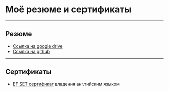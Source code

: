# Моё резюме и сертификаты
---
## Резюме
- [Ссылка на google drive](https://drive.google.com/file/d/1PpSCPAj6y1Q2w6lJGaoPysGNqvcWjH80/view?usp=sharing)
- [Ссылка на github](https://github.com/Leesmike/CV-and-certificates/blob/main/%D0%9C%D0%B8%D1%85%D0%B0%D0%B8%D0%BB%20%D0%9B%D0%B8%20QA%20engineer.pdf)

---

## Сертификаты
- [EF SET сертификат](https://github.com/Leesmike/CV-and-certificates/blob/main/EF%20SET%20Certificate.pdf) владения английским языком
